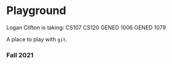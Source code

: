 # Playground

Logan Clifton is taking:
CS107
CS120
GENED 1006
GENED 1079

A place to play with `git`.

### Fall 2021
